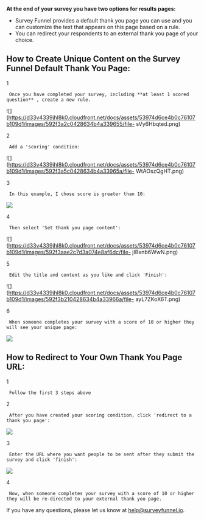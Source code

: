 **At the end of your survey you have two options for results pages:**  

  * Survey Funnel provides a default thank you page you can use and you can customize the text that appears on this page based on a rule.
  * You can redirect your respondents to an external thank you page of your choice.

## How to Create Unique Content on the Survey Funnel Default Thank You Page:

1

     Once you have completed your survey, including **at least 1 scored question** , create a new rule. 

![](https://d33v4339jhl8k0.cloudfront.net/docs/assets/53974d6ce4b0c76107b109d1/images/592f3a2c0428634b4a339655/file-
sVy6Hbqted.png)

2

     Add a 'scoring' condition: 

![](https://d33v4339jhl8k0.cloudfront.net/docs/assets/53974d6ce4b0c76107b109d1/images/592f3a5c0428634b4a33965a/file-
WtAOszQgHT.png)

3

     In this example, I chose score is greater than 10: 

![](https://d33v4339jhl8k0.cloudfront.net/docs/assets/53974d6ce4b0c76107b109d1/images/592f3a850428634b4a33965e/file-L1uBEbCiO7.png)

4

     Then select 'Set thank you page content': 

![](https://d33v4339jhl8k0.cloudfront.net/docs/assets/53974d6ce4b0c76107b109d1/images/592f3aae2c7d3a074e8af6dc/file-
jIBxnb6WwN.png)

5

     Edit the title and content as you like and click 'Finish': 

![](https://d33v4339jhl8k0.cloudfront.net/docs/assets/53974d6ce4b0c76107b109d1/images/592f3b210428634b4a33966a/file-
ayL7ZKoX6T.png)

6

     When someone completes your survey with a score of 10 or higher they will see your unique page: 

![](https://d33v4339jhl8k0.cloudfront.net/docs/assets/53974d6ce4b0c76107b109d1/images/58d42e9b2c7d3a79f5f8fa54/file-1f0X6iw0Ie.png)

## How to Redirect to Your Own Thank You Page URL:

1

     Follow the first 3 steps above 

2

     After you have created your scoring condition, click 'redirect to a thank you page': 

![](https://d33v4339jhl8k0.cloudfront.net/docs/assets/53974d6ce4b0c76107b109d1/images/59cc2318042863033a1d2fd6/file-3fByAyYgzL.png)

3

     Enter the URL where you want people to be sent after they submit the survey and click 'finish': 

![](https://d33v4339jhl8k0.cloudfront.net/docs/assets/53974d6ce4b0c76107b109d1/images/59cc2367042863033a1d2fdc/file-H38xFPQEli.png)

4

     Now, when someone completes your survey with a score of 10 or higher they will be re-directed to your external thank you page. 

If you have any questions, please let us know at
[help@surveyfunnel.io](mailto:mailto:help@surveyfunnel.io).

